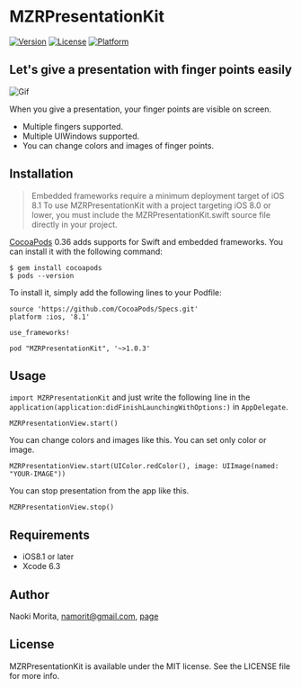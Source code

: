 # MZRPresentationKit

[![Version](https://img.shields.io/cocoapods/v/MZRPresentationKit.svg?style=flat)](http://cocoadocs.org/docsets/MZRPresentationKit)
[![License](https://img.shields.io/cocoapods/l/MZRPresentationKit.svg?style=flat)](http://cocoadocs.org/docsets/MZRPresentationKit)
[![Platform](https://img.shields.io/cocoapods/p/MZRPresentationKit.svg?style=flat)](http://cocoadocs.org/docsets/MZRPresentationKit)

## Let's give a presentation with finger points easily

![Gif](https://github.com/morizotter/MZRPresentationKit/blob/master/presentation.gif)

When you give a presentation, your finger points are visible on screen.
- Multiple fingers supported.
- Multiple UIWindows supported.
- You can change colors and images of finger points.

## Installation

> Embedded frameworks require a minimum deployment target of iOS 8.1
> To use MZRPresentationKit with a project targeting iOS 8.0 or lower, you must include the MZRPresentationKit.swift source file directly in your project.

[CocoaPods](http://cocoapods.org) 0.36 adds supports for Swift and embedded frameworks. You can install it with the following command:

```
$ gem install cocoapods
$ pods --version
```

To install it, simply add the following lines to your Podfile:

```
source 'https://github.com/CocoaPods/Specs.git'
platform :ios, '8.1'

use_frameworks!

pod "MZRPresentationKit", '~>1.0.3'
```

## Usage

`import MZRPresentationKit` and just write the following line in the `application(application:didFinishLaunchingWithOptions:)` in `AppDelegate`.

```
MZRPresentationView.start()
```

You can change colors and images like this. You can set only color or image.

```
MZRPresentationView.start(UIColor.redColor(), image: UIImage(named: "YOUR-IMAGE"))
```

You can stop presentation from the app like this.

```
MZRPresentationView.stop()
```

## Requirements

- iOS8.1 or later
- Xcode 6.3

## Author

Naoki Morita, namorit@gmail.com, [page](http://moritanaoki.org)

## License

MZRPresentationKit is available under the MIT license. See the LICENSE file for more info.

